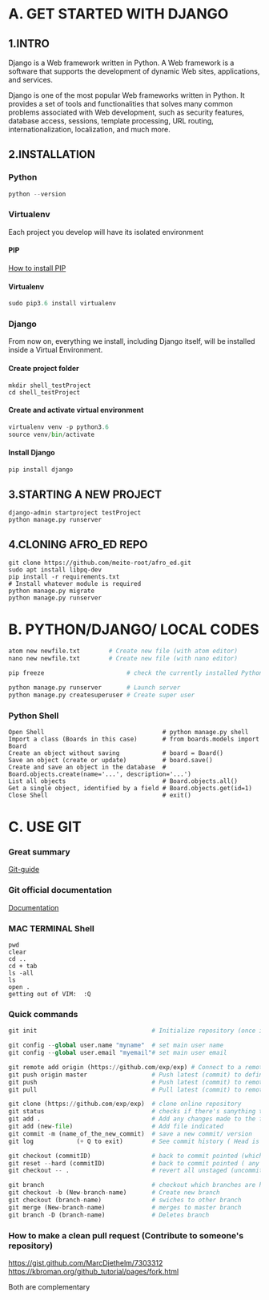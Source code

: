 #  A. GET STARTED WITH DJANGO   

##  1.INTRO 

Django is a Web framework written in Python. A Web framework is a software that supports
the development of dynamic Web sites, applications, and services.

Django is one of the most popular Web frameworks written in Python. It provides a set
of tools and functionalities that solves many common problems associated with Web
development, such as security features, database access, sessions, template processing,
URL routing, internationalization, localization, and much more.

## 2.INSTALLATION

### Python

```python
python --version
```

### Virtualenv

Each project you develop will have its isolated environment

#### PIP

 [How to install PIP](https://www.liquidweb.com/kb/install-pip-windows/) 


#### Virtualenv

```python
sudo pip3.6 install virtualenv
```


 
### Django

From now on, everything we install, including Django itself, will be installed inside a Virtual Environment.

#### Create project folder

```bas
mkdir shell_testProject
cd shell_testProject
```




#### Create and activate virtual environment

```python
virtualenv venv -p python3.6
source venv/bin/activate
```


#### Install Django

```python
pip install django
```



## 3.STARTING A NEW PROJECT

```pyth
django-admin startproject testProject
python manage.py runserver
```
	

## 4.CLONING AFRO_ED REPO

```pyth
git clone https://github.com/meite-root/afro_ed.git
sudo apt install libpq-dev
pip install -r requirements.txt
# Install whatever module is required
python manage.py migrate
python manage.py runserver
```



# B. PYTHON/DJANGO/ LOCAL CODES 

```python
atom new newfile.txt        # Create new file (with atom editor)
nano new newfile.txt        # Create new file (with nano editor)

pip freeze                       # check the currently installed Python libraries

python manage.py runserver       # Launch server
python manage.py createsuperuser # Create super user


```
                                        
### Python Shell

```pyt
Open Shell                                 # python manage.py shell
Import a class (Boards in this case)       # from boards.models import Board
Create an object without saving	           # board = Board()
Save an object (create or update)	       # board.save()
Create and save an object in the database  # Board.objects.create(name='...', description='...')
List all objects                           # Board.objects.all()
Get a single object, identified by a field # Board.objects.get(id=1) 
Close Shell                                # exit()

```



#  C. USE GIT 

### Great summary

[Git-guide](https://rogerdudler.github.io/git-guide/)


### Git official documentation

[Documentation](https://git-scm.com/book/en/v2/Git-Basics-Getting-a-Git-Repository)

  
### MAC TERMINAL Shell

```bas
pwd
clear 
cd ..
cd + tab
ls -all
ls
open .
getting out of VIM:  :Q
```       


### Quick commands

```python
git init                                # Initialize repository (once in folder)

git config --global user.name "myname"  # set main user name
git config --global user.email "myemail"# set main user email

git remote add origin (https://github.com/exp/exp) # Connect to a remote repo (origin could be any name)
git push origin master                  # Push latest (commit) to defined remote repo
git push                                # Push latest (commit) to remote repo
git pull                                # Pull latest (commit) to remote repo

git clone (https://github.com/exp/exp)  # clone online repository
git status                              # checks if there's sanything to commit
git add .                               # Add any changes made to the folder
git add (new-file)                      # Add file indicated
git commit -m (name_of_the_new_commit)  # save a new commit/ version
git log            (+ Q to exit)        # See commit history ( Head is the latest commit)

git checkout (commitID)                 # back to commit pointed (which is ejected from the master branch for that purpose)
git reset --hard (commitID)             # back to commit pointed ( any commit after that is deleted)
git checkout -- .                       # revert all unstaged (uncommitted) changes and get back to last commit

git branch                              # checkout which branches are here and which one you are in
git checkout -b (New-branch-name)       # Create new branch 
git checkout (branch-name)              # swiches to other branch
git merge (New-branch-name)             # merges to master branch
git branch -D (branch-name)             # Deletes branch


```



### How to make a clean pull request (Contribute to someone's repository)

https://gist.github.com/MarcDiethelm/7303312
https://kbroman.org/github_tutorial/pages/fork.html

Both are complementary
